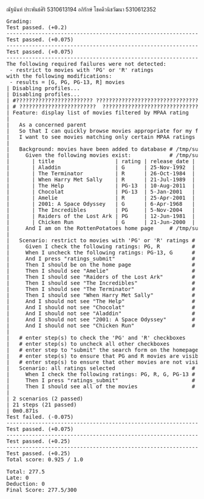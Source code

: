 
ณัฐนันท์ ประพันธ์ศิริ 5310613194
อภิรักษ์  โชคดีวนิชวัฒนา 5310612352


<pre>
Grading:
Test passed. (+0.2)
--------------------------------------------------------------------------------
Test passed. (+0.075)
--------------------------------------------------------------------------------
Test passed. (+0.075)
--------------------------------------------------------------------------------
The following required failures were not detected:
 - restrict to movies with 'PG' or 'R' ratings
with the following modifications:
 - results = [G, PG, PG-13, R] movies
| Disabling profiles...
| Disabling profiles...
| #???????????????????????? ???????????????????????????????????? 5310613194
| # ????????????????????????  ?????????????????????????????????????????? 5310612352
| Feature: display list of movies filtered by MPAA rating
|   
|   As a concerned parent
|   So that I can quickly browse movies appropriate for my family
|   I want to see movies matching only certain MPAA ratings
| 
|   Background: movies have been added to database # /tmp/submission20140310-15273-14pp795/features/filter_movie_list.feature:10
|     Given the following movies exist:            # /tmp/submission20140310-15273-14pp795/features/step_definitions/movie_steps.rb:8
|       | title                   | rating | release_date |
|       | Aladdin                 | G      | 25-Nov-1992  |
|       | The Terminator          | R      | 26-Oct-1984  |
|       | When Harry Met Sally    | R      | 21-Jul-1989  |
|       | The Help                | PG-13  | 10-Aug-2011  |
|       | Chocolat                | PG-13  | 5-Jan-2001   |
|       | Amelie                  | R      | 25-Apr-2001  |
|       | 2001: A Space Odyssey   | G      | 6-Apr-1968   |
|       | The Incredibles         | PG     | 5-Nov-2004   |
|       | Raiders of the Lost Ark | PG     | 12-Jun-1981  |
|       | Chicken Run             | G      | 21-Jun-2000  |
|     And I am on the RottenPotatoes home page     # /tmp/submission20140310-15273-14pp795/features/step_definitions/web_steps.rb:49
| 
|   Scenario: restrict to movies with 'PG' or 'R' ratings # /tmp/submission20140310-15273-14pp795/features/filter_movie_list.feature:27
|     Given I check the following ratings: PG, R          # /tmp/submission20140310-15273-14pp795/features/step_definitions/movie_steps.rb:31
|     When I uncheck the following ratings: PG-13, G      # /tmp/submission20140310-15273-14pp795/features/step_definitions/movie_steps.rb:31
|     And I press "ratings_submit"                        # /tmp/submission20140310-15273-14pp795/features/step_definitions/web_steps.rb:57
|     Then I should be on the home page                   # /tmp/submission20140310-15273-14pp795/features/step_definitions/web_steps.rb:235
|     Then I should see "Amelie"                          # /tmp/submission20140310-15273-14pp795/features/step_definitions/web_steps.rb:110
|     Then I should see "Raiders of the Lost Ark"         # /tmp/submission20140310-15273-14pp795/features/step_definitions/web_steps.rb:110
|     Then I should see "The Incredibles"                 # /tmp/submission20140310-15273-14pp795/features/step_definitions/web_steps.rb:110
|     Then I should see "The Terminator"                  # /tmp/submission20140310-15273-14pp795/features/step_definitions/web_steps.rb:110
|     Then I should see "When Harry Met Sally"            # /tmp/submission20140310-15273-14pp795/features/step_definitions/web_steps.rb:110
|     And I should not see "The Help"                     # /tmp/submission20140310-15273-14pp795/features/step_definitions/web_steps.rb:128
|     And I should not see "Chocolat"                     # /tmp/submission20140310-15273-14pp795/features/step_definitions/web_steps.rb:128
|     And I should not see "Aladdin"                      # /tmp/submission20140310-15273-14pp795/features/step_definitions/web_steps.rb:128
|     And I should not see "2001: A Space Odyssey"        # /tmp/submission20140310-15273-14pp795/features/step_definitions/web_steps.rb:128
|     And I should not see "Chicken Run"                  # /tmp/submission20140310-15273-14pp795/features/step_definitions/web_steps.rb:128
| 
|   # enter step(s) to check the 'PG' and 'R' checkboxes
|   # enter step(s) to uncheck all other checkboxes
|   # enter step to "submit" the search form on the homepage
|   # enter step(s) to ensure that PG and R movies are visible
|   # enter step(s) to ensure that other movies are not visible
|   Scenario: all ratings selected                        # /tmp/submission20140310-15273-14pp795/features/filter_movie_list.feature:49
|     When I check the following ratings: PG, R, G, PG-13 # /tmp/submission20140310-15273-14pp795/features/step_definitions/movie_steps.rb:31
|     Then I press "ratings_submit"                       # /tmp/submission20140310-15273-14pp795/features/step_definitions/web_steps.rb:57
|     Then I should see all of the movies                 # /tmp/submission20140310-15273-14pp795/features/step_definitions/movie_steps.rb:37
| 
| 2 scenarios (2 passed)
| 21 steps (21 passed)
| 0m0.871s
Test failed. (-0.075)
--------------------------------------------------------------------------------
Test passed. (+0.075)
--------------------------------------------------------------------------------
Test passed. (+0.25)
--------------------------------------------------------------------------------
Test passed. (+0.25)
Total score: 0.925 / 1.0

Total: 277.5
Late: 0
Deduction: 0
Final Score: 277.5/300
</pre>